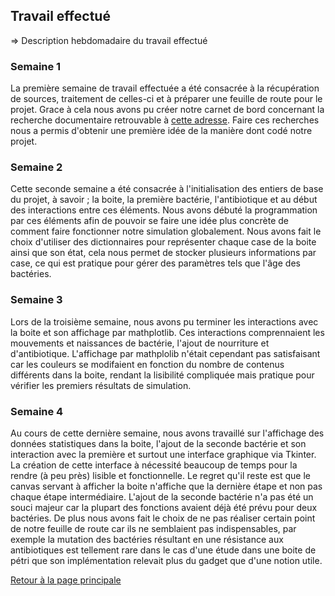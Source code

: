 ## Travail effectué  

=> Description hebdomadaire du travail effectué

### Semaine 1
La première semaine de travail effectuée a été consacrée à la récupération de sources, traitement de celles-ci et à préparer une feuille de route pour le projet.
Grace à cela nous avons pu créer notre carnet de bord concernant la recherche documentaire retrouvable à [cette adresse](https://drive.google.com/open?id=1wv8daeGtefYSFS66kO3DNQ1qbyvjoZm-).
Faire ces recherches nous a permis d'obtenir une première idée de la manière dont codé notre projet.

### Semaine 2
Cette seconde semaine a été consacrée à l'initialisation des entiers de base du projet, à savoir ; la boite, la première bactérie, l'antibiotique et au début des interactions entre ces éléments.
Nous avons débuté la programmation par ces éléments afin de pouvoir se faire une idée plus concrète de comment faire fonctionner notre simulation globalement.
Nous avons fait le choix d'utiliser des dictionnaires pour représenter chaque case de la boite ainsi que son état, cela nous permet de stocker plusieurs informations par case, ce qui est pratique pour gérer des paramètres tels que l'âge des bactéries.

### Semaine 3
Lors de la troisième semaine, nous avons pu terminer les interactions avec la boite et son affichage par mathplotlib.
Ces interactions comprennaient les mouvements et naissances de bactérie, l'ajout de nourriture et d'antibiotique.
L'affichage par mathplolib n'était cependant pas satisfaisant car les couleurs se modifaient en fonction du nombre de contenus différents dans la boite, rendant la lisibilité compliquée mais pratique pour vérifier les premiers résultats de simulation.

### Semaine 4
Au cours de cette dernière semaine, nous avons travaillé sur l'affichage des données statistiques dans la boite, l'ajout de la seconde bactérie et son interaction avec la première et surtout une interface graphique via Tkinter.
La création de cette interface à nécessité beaucoup de temps pour la rendre (à peu près) lisible et fonctionnelle. Le regret qu'il reste est que le canvas servant à afficher la boite n'affiche que la dernière étape et non pas chaque étape intermédiaire.
L'ajout de la seconde bactérie n'a pas été un souci majeur car la plupart des fonctions avaient déjà été prévu pour deux bactéries.
De plus nous avons fait le choix de ne pas réaliser certain point de notre feuille de route car ils ne semblaient pas indispensables, par exemple la mutation des bactéries résultant en une résistance aux antibiotiques est tellement rare dans le cas d'une étude dans une boite de pétri que son implémentation relevait plus du gadget que d'une notion utile.

<a href="index.html"> Retour à la page principale </a>
